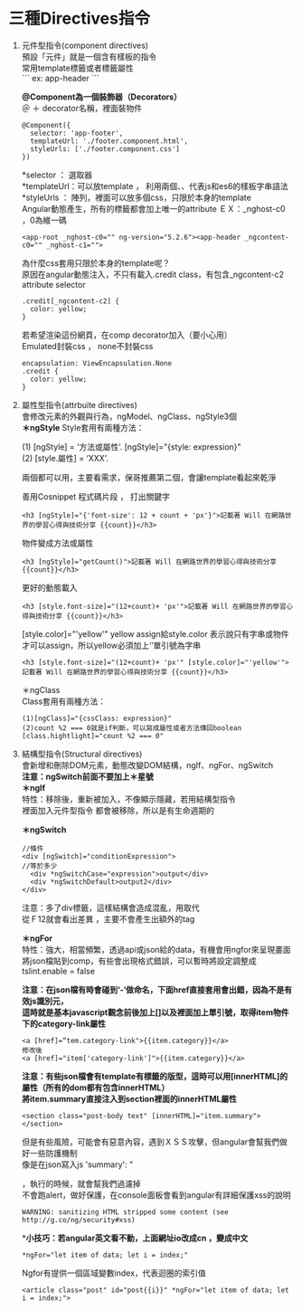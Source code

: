 # 三種Directives指令
<ol>
  <li>
  元件型指令(component directives)<br/>
  </li>
  預設「元件」就是一個含有樣板的指令<br/>
  常用template標籤或者標籤屬性<br/>
  ```
  ex: app-header
  ```

<strong>@Component為一個裝飾器（Decorators）</strong><br/>
＠ ＋ decorator名稱，裡面裝物件<br/>
```
@Component({
  selector: 'app-footer',
  templateUrl: './footer.component.html',
  styleUrls: ['./footer.component.css']
})
```

*selector ： 選取器<br/>
*templateUrl：可以放template ， 利用兩個、、代表js和es6的樣板字串語法<br/>
*styleUrls ： 陣列，裡面可以放多個css，只限於本身的template<br/>
Angular動態產生，所有的標籤都會加上唯一的attribute ＥＸ：_nghost-c0 ，0為維一碼<br/>
```
<app-root _nghost-c0="" ng-version="5.2.6"><app-header _ngcontent-c0="" _nghost-c1="">
```
為什麼css套用只限於本身的template呢？<br/>
原因在angular動態注入，不只有載入.credit class，有包含_ngcontent-c2 attribute selector<br/>
```
.credit[_ngcontent-c2] {     
  color: yellow;
}
```
若希望渲染這份網頁，在comp decorator加入（要小心用）<br/>
Emulated封裝css ， none不封裝css<br/>
```
encapsulation: ViewEncapsulation.None
.credit {     
  color: yellow;
}
```

 <li>
  屬性型指令(attrbuite directives)<br/>
 </li>
會修改元素的外觀與行為，ngModel、ngClass、ngStyle3個<br/>
<strong>＊ngStyle</strong>
Style套用有兩種方法：<br/>

(1) [ngStyle] = ‘方法或屬性’. [ngStyle]="{style: expression}"<br/>
(2) [style.屬性] = ‘XXX’.  <br/>


兩個都可以用，主要看需求，保哥推薦第二個，會讓template看起來乾淨<br/>

善用Cosnippet 程式碼片段 ， 打出關鍵字<br/>
```
<h3 [ngStyle]="{'font-size': 12 + count + 'px'}">記載著 Will 在網路世界的學習心得與技術分享 {{count}}</h3>
```
物件變成方法或屬性
```
<h3 [ngStyle]="getCount()">記載著 Will 在網路世界的學習心得與技術分享 {{count}}</h3>
```
更好的動態載入
```
<h3 [style.font-size]="(12+count)+ 'px'">記載著 Will 在網路世界的學習心得與技術分享 {{count}}</h3>
```
[style.color]="'yellow'" yellow assign給style.color 表示說只有字串或物件才可以assign，所以yellow必須加上‘’單引號為字串
```
<h3 [style.font-size]="(12+count)+ 'px'" [style.color]="'yellow'">記載著 Will 在網路世界的學習心得與技術分享 {{count}}</h3>
```
＊ngClass<br/>
Class套用有兩種方法：<br/>
```
(1)[ngClass]="{cssClass: expression}"
(2)count %2 === 0就是if判斷，可以寫成屬性或者方法傳回boolean
[class.hightlight]="count %2 === 0"
```

<li>
  結構型指令(Structural directives)
</li>
會新增和刪除DOM元素，動態改變DOM結構，ngIf、ngFor、ngSwitch<br/>
<strong>注意：ngSwitch前面不要加上＊星號</strong><br/>
<strong>＊ngIf</strong><br/>
特性：移除後，重新被加入，不像顯示隱藏，若用結構型指令<br/>
裡面加入元件型指令<app-header> 都會被移除，所以是有生命週期的<br/>

<strong>＊ngSwitch</strong>
```
//條件
<div [ngSwitch]="conditionExpression">
//等於多少
  <div *ngSwitchCase="expression">output</div>
  <div *ngSwitchDefault>output2</div>
</div>
```
注意：多了div標籤，這樣結構會造成混亂，用<strong><ng-container></strong>取代<br/>
從Ｆ12就會看出差異 ，主要不會產生出額外的tag<br/>
  
<strong>＊ngFor</strong><br/>
特性：強大，相當頻繁，透過api或json給的data，有機會用ngfor來呈現畫面<br/>
將json檔貼到comp，有些會出現格式錯誤，可以暫時將設定調整成tslint.enable = false<br/>

<strong>注意：在json檔有時會碰到‘-‘做命名，下面href直接套用會出錯，因為不是有效js識別元，<br/>
這時就是基本javascript觀念前後加上[]以及裡面加上單引號，取得item物件下的category-link屬性</strong>
```
<a [href]=“tem.category-link">{{item.category}}</a>
修改後
<a [href]="item['category-link']">{{item.category}}</a>
```


<strong>注意：有些json檔會有template有標籤的版型，這時可以用[innerHTML]的屬性（所有的dom都有包含innerHTML）<br/>
將item.summary直接注入到section裡面的innerHTML屬性</strong>
```
<section class="post-body text" [innerHTML]="item.summary">
</section>
```

但是有些風險，可能會有惡意內容，遇到ＸＳＳ攻擊，但angular會幫我們做好一些防護機制<br/>
像是在json寫入js 'summary': "<script>alert('xss');</script><p> ，執行的時候，就會幫我們過濾掉<br/>
不會跑alert，做好保護，在console面板會看到angular有詳細保護xss的說明<br/>
```
WARNING: sanitizing HTML stripped some content (see http://g.co/ng/security#xss)
```
*****小技巧：若angular英文看不動，上面網址io改成cn ，變成中文****<br/>
```
*ngFor="let item of data; let i = index;"
```
Ngfor有提供一個區域變數index，代表迴圈的索引值
```
<article class="post" id="post{{i}}" *ngFor="let item of data; let i = index;">
```
</ol>
